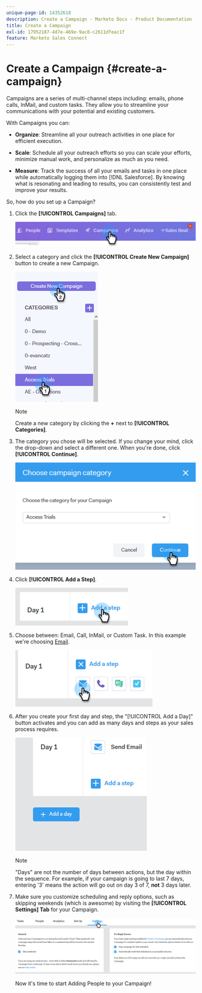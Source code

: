 ```yaml
---
unique-page-id: 14352618
description: Create a Campaign - Marketo Docs - Product Documentation
title: Create a Campaign
exl-id: 17952187-4d7e-469e-9ac8-c2611dfeac1f
feature: Marketo Sales Connect
---
```

# Create a Campaign {#create-a-campaign}

Campaigns are a series of multi-channel steps including: emails, phone calls, InMail, and custom tasks. They allow you to streamline your communications with your potential and existing customers.

With Campaigns you can:

* **Organize**: Streamline all your outreach activities in one place for efficient execution.

* **Scale**: Schedule all your outreach efforts so you can scale your efforts, minimize manual work, and personalize as much as you need.
* **Measure**: Track the success of all your emails and tasks in one place while automatically logging them into [!DNL Salesforce]. By knowing what is resonating and leading to results, you can consistently test and improve your results.

So, how do you set up a Campaign?

1. Click the **[!UICONTROL Campaigns]** tab.

   ![](assets/one-1.png)

1. Select a category and click the **[!UICONTROL Create New Campaign]** button to create a new Campaign.

   ![](assets/two-1.png)

   >[!NOTE]
   >
   >Create a new category by clicking the **+** next to **[!UICONTROL Categories]**.

1. The category you chose will be selected. If you change your mind, click the drop-down and select a different one. When you're done, click **[!UICONTROL  Continue]**.

   ![](assets/three-1.png)

1. Click **[!UICONTROL Add a Step]**.

   ![](assets/four-1.png)

1. Choose between: Email, Call, InMail, or Custom Task. In this example we're choosing [Email](/help/marketo/product-docs/marketo-sales-connect/campaigns/campaign-step-types.md#email).

   ![](assets/five-1.png)

1. After you create your first day and step, the "[!UICONTROL Add a Day]" button activates and you can add as many days and steps as your sales process requires.

   ![](assets/six.png)

   >[!NOTE]
   >
   >"Days" are not the number of days between actions, but the day within the sequence. For example, if your campaign is going to last 7 days, entering '3' means the action will go out on day 3 of 7, **not** 3 days later.

1. Make sure you customize scheduling and reply options, such as skipping weekends (which is awesome) by visiting the **[!UICONTROL Settings] Tab** for your Campaign.

   ![](assets/seven.png)

   Now it's time to start Adding People to your Campaign!
